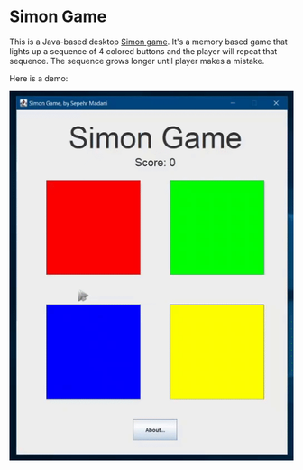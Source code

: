 # Simon Game
This is a Java-based desktop [Simon game](https://en.wikipedia.org/wiki/Simon_(game)). It's a memory based game that lights up a sequence of 4 colored buttons and the player will repeat that sequence. The sequence grows longer until player makes a mistake.

Here is a demo:

![](https://github.com/1ssepehr/SimonGame/blob/master/demo.gif)